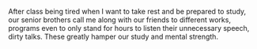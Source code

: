 After class being tired when I want to take rest and be prepared to study, our senior brothers call me along with our friends to different works, programs even to only stand for hours to listen their unnecessary speech, dirty talks.
These greatly hamper our study and mental strength.

